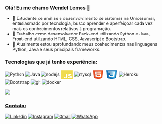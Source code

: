 ### Olá! Eu me chamo Wendel Lemos 👋

- 🧐 Estudante de análise e desenvolvimento de sistemas na Unicesumar, entusiasmado por tecnologia, busco aprender e aperfeiçoar cada vez mais os conhecimentos relativos à programação.
- 🔭 Trabalho como desenvolvedor Back-end utilizando Python e Java, Front-end utilizando HTML, CSS, Javascript e Bootstrap.
- 🌱 Atualmente estou aprofundando meus conhecimentos nas linguagens Python, Java e seus principais frameworks.

### Tecnologias que já tenho experiência:

<div style="display: inline_block">
    <img align="center" alt="Python" height="30" width="40" src="https://cdn.jsdelivr.net/gh/devicons/devicon/icons/python/python-original.svg">
    <img align="center" alt="Java" height="30" width="40" src="https://cdn.jsdelivr.net/gh/devicons/devicon/icons/java/java-original.svg">
    <img align="center" alt="nodejs" height="30" width="40" src="https://cdn.jsdelivr.net/gh/devicons/devicon/icons/nodejs/nodejs-original-wordmark.svg">
    <img align="center" alt="Js" height="30" width="40" src="https://raw.githubusercontent.com/devicons/devicon/master/icons/javascript/javascript-plain.svg">
    <img align="center" alt="mysql" height="30" width="40" src="https://cdn.jsdelivr.net/gh/devicons/devicon/icons/mysql/mysql-original.svg">
    <img align="center" alt="HTML" height="30" width="40" src="https://raw.githubusercontent.com/devicons/devicon/master/icons/html5/html5-original.svg">
    <img align="center" alt="CSS" height="30" width="40" src="https://raw.githubusercontent.com/devicons/devicon/master/icons/css3/css3-original.svg">
    <img align="center" alt="Heroku" height="30" width="40" src="https://cdn.jsdelivr.net/gh/devicons/devicon/icons/heroku/heroku-original.svg">
    <img align="center" alt="Bootstrap" height="30" width="40" src="https://cdn.jsdelivr.net/gh/devicons/devicon/icons/bootstrap/bootstrap-original.svg">
    <img align="center" alt="git" height="30" width="40" src="https://cdn.jsdelivr.net/gh/devicons/devicon/icons/git/git-original.svg">    
    <img align="center" alt="docker" height="30" width="40" src="https://cdn.jsdelivr.net/gh/devicons/devicon/icons/docker/docker-original.svg">
</div>
<br>
<div>
  <a href="https://github.com/wendellemosmoura">
  <img height="150em" src="https://github-readme-stats.vercel.app/api?username=wendellemosmoura&show_icons=true&theme=tokyonight&include_all_commits=true&count_private=true"/>
  <!--<img height="150em" src="https://github-readme-stats.vercel.app/api/top-langs/?username=wendellemosmoura&layout=compact&langs_count=7&count_private=true&theme=tokyonight"/>-->
</div>

### Contato:

[![Linkedin](https://img.shields.io/badge/LinkedIn-0077B5?style=for-the-badge&logo=linkedin&logoColor=white)](https://www.linkedin.com/in/wendel-lemos-17765262/)
[![Instagram](https://img.shields.io/badge/Instagram-E4405F?style=for-the-badge&logo=instagram&logoColor=white)](https://www.instagram.com/wendellemos/)
[![Gmail](https://img.shields.io/badge/Gmail-D14836?style=for-the-badge&logo=gmail&logoColor=white)](mailto:wendellemosmoura@gmail.com)
[![WhatsApp](https://img.shields.io/badge/WhatsApp-25D366?style=for-the-badge&logo=whatsapp&logoColor=white)](http://api.whatsapp.com/send?1=pt_BR&phone=5583987301266)
